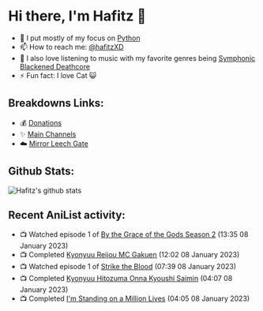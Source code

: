 # Hi there, I'm Hafitz 👋
- 🐍 I put mostly of my focus on [Python](https://python.org)
- 📫 How to reach me: [@hafitzXD](https://t.me/hafitzXD)
- 🎵 I also love listening to music with my favorite genres being [Symphonic Blackened Deathcore](https://youtu.be/qyYmS_iBcy4)
- ⚡ Fun fact: I love Cat 😺

## Breakdowns Links:
- 💰 [Donations](https://t.me/TheBreakdowns/2)
- ✨ [Main Channels](https://t.me/TheBreakdowns)
- ☁️ [Mirror Leech Gate](https://t.me/BreakdownsGate)

## Github Stats:
![Hafitz's github stats](https://github-readme-stats.vercel.app/api?username=breakdowns&show_icons=true&count_private=true&bg_color=00000000&text_color=777)

## Recent AniList activity:
<!-- ANILIST_ACTIVITY:start -->

-   📺 Watched episode 1 of [By the Grace of the Gods Season 2](https://anilist.co/anime/135102) (13:35 08 January 2023)
-   📺 Completed [Kyonyuu Reijou MC Gakuen](https://anilist.co/anime/97850) (12:02 08 January 2023)
-   📺 Watched episode 1 of [Strike the Blood](https://anilist.co/anime/18277) (07:39 08 January 2023)
-   📺 Completed [Kyonyuu Hitozuma Onna Kyoushi Saimin](https://anilist.co/anime/21515) (04:07 08 January 2023)
-   📺 Completed [I'm Standing on a Million Lives](https://anilist.co/anime/116242) (04:05 08 January 2023)

<!-- ANILIST_ACTIVITY:end -->
